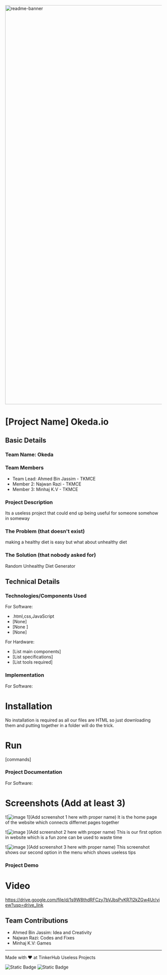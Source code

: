 <img width="1280" alt="readme-banner" src="https://github.com/user-attachments/assets/35332e92-44cb-425b-9dff-27bcf1023c6c">

# [Project Name] Okeda.io


## Basic Details
### Team Name: Okeda


### Team Members
- Team Lead: Ahmed Bin Jassim - TKMCE
- Member 2: Najwan Razi - TKMCE
- Member 3: Minhaj K.V - TKMCE

### Project Description
Its a useless project that could end up being useful for someone somehow in someway

### The Problem (that doesn't exist)
making a healthy diet is easy but what about unhealthy diet

### The Solution (that nobody asked for)
Random Unhealthy Diet Generator

## Technical Details
### Technologies/Components Used
For Software:
- .html,css,JavaScript
- [None]
- [None ]
- [None]

For Hardware:
- [List main components]
- [List specifications]
- [List tools required]

### Implementation
For Software:
# Installation
No installation is required as all our files are HTML so just downloading them and putting together in a folder will do the trick.

# Run
[commands]

### Project Documentation
For Software:

# Screenshots (Add at least 3)
![![image](https://github.com/user-attachments/assets/1f71c249-b51c-4c6b-b390-a8114e7689a6)
1](Add screenshot 1 here with proper name)
It is the home page of the website which connects differnet pages together

![![image](https://github.com/user-attachments/assets/6857850d-0625-4eb1-9691-b0100426c69a)
](Add screenshot 2 here with proper name)
This is our first option in website which is a fun zone can be used to waste time

![![image](https://github.com/user-attachments/assets/715f90d4-e804-4118-9ae9-5c52d5276a57)
](Add screenshot 3 here with proper name)
This screenshot shows our second option in the menu which shows useless tips



### Project Demo
# Video
https://drive.google.com/file/d/1s9W8thdRFCzy7bVJbsPvKR7l2kZGw4Ur/view?usp=drive_link



## Team Contributions
- Ahmed Bin Jassim: Idea and Creativity
- Najwan Razi: Codes and Fixes
- Minhaj K.V: Games

---
Made with ❤️ at TinkerHub Useless Projects 

![Static Badge](https://img.shields.io/badge/TinkerHub-24?color=%23000000&link=https%3A%2F%2Fwww.tinkerhub.org%2F)
![Static Badge](https://img.shields.io/badge/UselessProject--24-24?link=https%3A%2F%2Fwww.tinkerhub.org%2Fevents%2FQ2Q1TQKX6Q%2FUseless%2520Projects)




